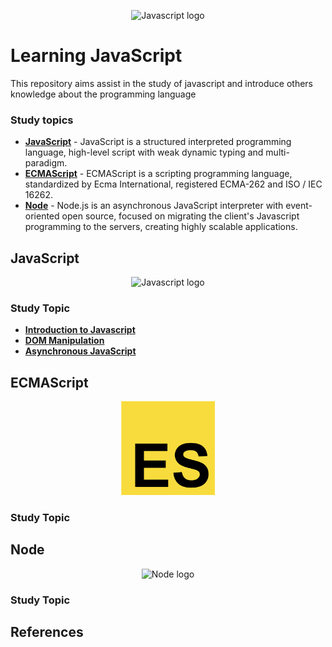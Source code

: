 <p align="center">
    <img width="200px" height="200px" src="https://upload.wikimedia.org/wikipedia/commons/thumb/9/99/Unofficial_JavaScript_logo_2.svg/800px-Unofficial_JavaScript_logo_2.svg.png" alt="Javascript logo"/>
</p>

# Learning JavaScript

This repository aims assist in the study of javascript and introduce others knowledge about the programming language


### Study topics

* **[JavaScript](#javascript)** -  JavaScript is a structured interpreted programming language, high-level script with weak dynamic typing and multi-paradigm.
* **[ECMAScript](#ecmascript)** - ECMAScript is a scripting programming language, standardized by Ecma International, registered ECMA-262 and ISO / IEC 16262.
* **[Node](#node)** - Node.js is an asynchronous JavaScript interpreter with event-oriented open source, focused on migrating the client's Javascript programming to the servers, creating highly scalable applications.


## JavaScript
<p align="center">
    <img width="150px" height="150px" src="https://upload.wikimedia.org/wikipedia/commons/thumb/9/99/Unofficial_JavaScript_logo_2.svg/800px-Unofficial_JavaScript_logo_2.svg.png" alt="Javascript logo"/>
</p>

### Study Topic 

* **[Introduction to Javascript](https://gist.github.com/lima-vinicius/3705af54f85e64e3f66e249bc1e3e297)**  
* **[DOM Manipulation](https://gist.github.com/lima-vinicius/94279613387998af4ce1e032f40cbd8d)**
* **[Asynchronous JavaScript]()**

## ECMAScript
<p align="center">
    <img width="150px" height="150px" src="https://raw.githubusercontent.com/wingsuitist/ecmascript-logo/master/es-ecmascript-logo.png" alt="ECMAScript logo"/>
</p>

### Study Topic 


## Node
<p align="center">
    <img width="400px" src="https://www.abeautifulsite.net/uploads/2016/04/nodejs.png?width=600&key=e29b3acd7da48dbe62199ba284591dc6e8abd8cb9ce286f5cf89b53a494a9b39" alt="Node logo"/>
</p>

### Study Topic 

## References